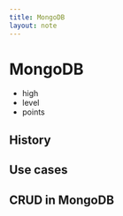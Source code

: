 ```yaml
---
title: MongoDB
layout: note
---
```


# MongoDB

- high
- level
- points

## History

## Use cases

## CRUD in MongoDB

